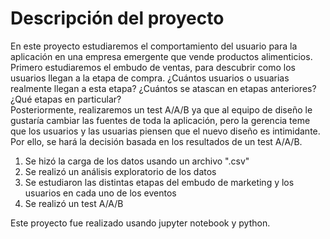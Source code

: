 # Descripción del proyecto  

En este proyecto estudiaremos el comportamiento del usuario para la aplicación en una empresa emergente que vende productos alimenticios. Primero estudiaremos el embudo de ventas, para descubrir como los usuarios llegan a la etapa de compra. ¿Cuántos usuarios o usuarias realmente llegan a esta etapa? ¿Cuántos se atascan en etapas anteriores? ¿Qué etapas en particular?  
Posteriormente, realizaremos un test A/A/B ya que al equipo de diseño le gustaría cambiar las fuentes de toda la aplicación, pero la gerencia teme que los usuarios y las usuarias piensen que el nuevo diseño es intimidante. Por ello, se hará la decisión basada en los resultados de un test A/A/B.

1. Se hizó la carga de los datos usando un archivo ".csv"
2. Se realizó un análisis exploratorio de los datos
3. Se estudiaron las distintas etapas del embudo de marketing y los usuarios en cada uno de los eventos
4. Se realizó un test A/A/B

Este proyecto fue realizado usando jupyter notebook y python.
